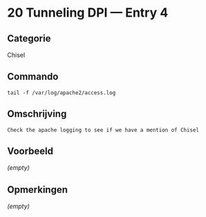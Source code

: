 # 20 Tunneling DPI — Entry 4

## Categorie

Chisel

## Commando

```
tail -f /var/log/apache2/access.log
```

## Omschrijving

```
Check the apache logging to see if we have a mention of Chisel
```

## Voorbeeld

_(empty)_

## Opmerkingen

_(empty)_

